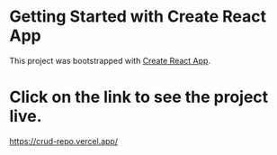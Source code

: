 # Getting Started with Create React App

This project was bootstrapped with [Create React App](https://github.com/facebook/create-react-app).



# Click on the link to see the project live.
https://crud-repo.vercel.app/
